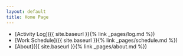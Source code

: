 ```yaml
---
layout: default
title: Home Page
---
```


  * [Activity Log]({{ site.baseurl }}{% link _pages/log.md %})
  * [Work Schedule]({{ site.baseurl }}{% link _pages/schedule.md %})
  * [About]({{ site.baseurl }}{% link _pages/about.md %})
  
